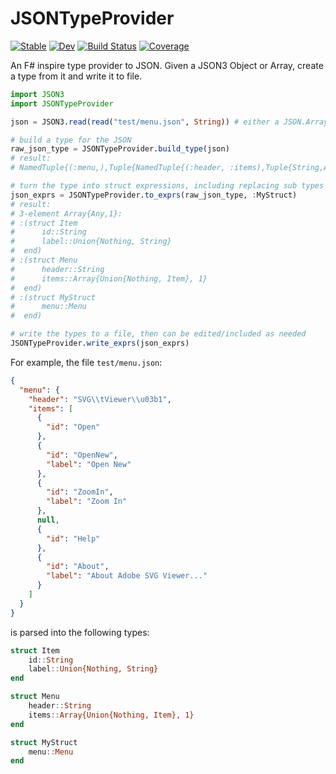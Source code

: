 # JSONTypeProvider

[![Stable](https://img.shields.io/badge/docs-stable-blue.svg)](https://mcmcgrath13.github.io/JSONTypeProvider.jl/stable)
[![Dev](https://img.shields.io/badge/docs-dev-blue.svg)](https://mcmcgrath13.github.io/JSONTypeProvider.jl/dev)
[![Build Status](https://github.com/mcmcgrath13/JSONTypeProvider.jl/workflows/CI/badge.svg)](https://github.com/mcmcgrath13/JSONTypeProvider.jl/actions)
[![Coverage](https://codecov.io/gh/mcmcgrath13/JSONTypeProvider.jl/branch/master/graph/badge.svg)](https://codecov.io/gh/mcmcgrath13/JSONTypeProvider.jl)

An F# inspire type provider to JSON.  Given a JSON3 Object or Array, create a type from it and write it to file.

```julia
import JSON3
import JSONTypeProvider

json = JSON3.read(read("test/menu.json", String)) # either a JSON.Array or JSON.Object

# build a type for the JSON
raw_json_type = JSONTypeProvider.build_type(json)
# result:
# NamedTuple{(:menu,),Tuple{NamedTuple{(:header, :items),Tuple{String,Array{Union{Nothing, NamedTuple{(:id, :label),Tuple{String,Union{Nothing, String}}}},1}}}}}

# turn the type into struct expressions, including replacing sub types with references to a struct
json_exprs = JSONTypeProvider.to_exprs(raw_json_type, :MyStruct)
# result:
# 3-element Array{Any,1}:
# :(struct Item
#      id::String
#      label::Union{Nothing, String}
#  end)
# :(struct Menu
#      header::String
#      items::Array{Union{Nothing, Item}, 1}
#  end)
# :(struct MyStruct
#      menu::Menu
#  end)

# write the types to a file, then can be edited/included as needed
JSONTypeProvider.write_exprs(json_exprs)
```

For example, the file `test/menu.json`:

```json
{
  "menu": {
    "header": "SVG\\tViewer\\u03b1",
    "items": [
      {
        "id": "Open"
      },
      {
        "id": "OpenNew",
        "label": "Open New"
      },
      {
        "id": "ZoomIn",
        "label": "Zoom In"
      },
      null,
      {
        "id": "Help"
      },
      {
        "id": "About",
        "label": "About Adobe SVG Viewer..."
      }
    ]
  }
}
```

is parsed into the following types:

```julia
struct Item
    id::String
    label::Union{Nothing, String}
end

struct Menu
    header::String
    items::Array{Union{Nothing, Item}, 1}
end

struct MyStruct
    menu::Menu
end
```

